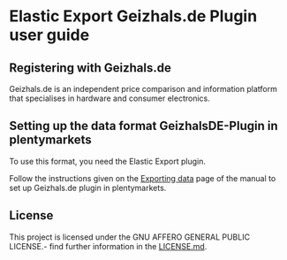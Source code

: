 
# Elastic Export Geizhals.de Plugin user guide

<div class="container-toc"></div>

## Registering with Geizhals.de

Geizhals.de is an independent price comparison and information platform that specialises in hardware and consumer electronics.

## Setting up the data format GeizhalsDE-Plugin in plentymarkets

To use this format, you need the Elastic Export plugin.

Follow the instructions given on the [Exporting data](https://www.plentymarkets.co.uk/manual/data-exchange/exporting-data/#4) page of the manual to set up Geizhals.de plugin in plentymarkets.

## License

This project is licensed under the GNU AFFERO GENERAL PUBLIC LICENSE.- find further information in the [LICENSE.md](https://github.com/plentymarkets/plugin-elastic-export-geizhals-de/blob/master/LICENSE.md).
